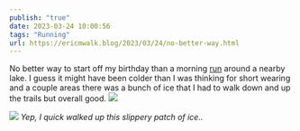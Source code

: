 ```yaml
---
publish: "true"
date: 2023-03-24 10:00:56
tags: "Running"
url: https://ericmwalk.blog/2023/03/24/no-better-way.html
---
```


No better way to start off my birthday than a morning [run](https://www.strava.com/activities/8769371750) around a nearby lake.  I guess it might have been colder than I was thinking for short wearing and a couple areas there was a bunch of ice that I had to walk down and up the trails but overall good.
![](https://ericmwalk.blog/uploads/2023/4050c694ca.jpg)

![](https://ericmwalk.blog/uploads/2023/f6674094d3.jpg)
*Yep, I quick walked up this slippery patch of ice..*